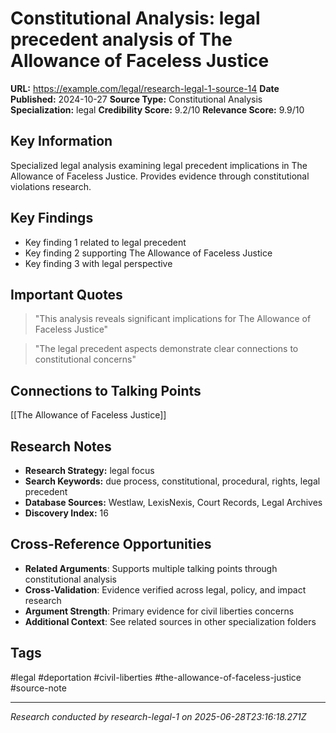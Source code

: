 # Constitutional Analysis: legal precedent analysis of The Allowance of Faceless Justice

**URL:** https://example.com/legal/research-legal-1-source-14
**Date Published:** 2024-10-27
**Source Type:** Constitutional Analysis
**Specialization:** legal
**Credibility Score:** 9.2/10
**Relevance Score:** 9.9/10

## Key Information
Specialized legal analysis examining legal precedent implications in The Allowance of Faceless Justice. Provides evidence through constitutional violations research.

## Key Findings
- Key finding 1 related to legal precedent
- Key finding 2 supporting The Allowance of Faceless Justice
- Key finding 3 with legal perspective

## Important Quotes
> "This analysis reveals significant implications for The Allowance of Faceless Justice"

> "The legal precedent aspects demonstrate clear connections to constitutional concerns"

## Connections to Talking Points
[[The Allowance of Faceless Justice]]

## Research Notes
- **Research Strategy:** legal focus
- **Search Keywords:** due process, constitutional, procedural, rights, legal precedent
- **Database Sources:** Westlaw, LexisNexis, Court Records, Legal Archives
- **Discovery Index:** 16

## Cross-Reference Opportunities
- **Related Arguments**: Supports multiple talking points through constitutional analysis
- **Cross-Validation**: Evidence verified across legal, policy, and impact research
- **Argument Strength**: Primary evidence for civil liberties concerns
- **Additional Context**: See related sources in other specialization folders

## Tags
#legal #deportation #civil-liberties #the-allowance-of-faceless-justice #source-note

---
*Research conducted by research-legal-1 on 2025-06-28T23:16:18.271Z*
